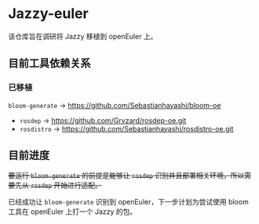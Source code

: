 # Jazzy-euler

该仓库旨在调研将 Jazzy 移植到 openEuler 上。

## 目前工具依赖关系

### 已移植

`bloom-generate` -> https://github.com/Sebastianhayashi/bloom-oe

- `rosdep` -> https://github.com/Grvzard/rosdep-oe.git
- `rosdistro` -> https://github.com/Sebastianhayashi/rosdistro-oe.git

## 目前进度

~~要运行 `bloom-generate` 的前提是能够让 `rosdep` 识别并且部署相关环境，所以需要先从 `rosdep` 开始进行适配。~~

已经成功让 `bloom-generate` 识别到 openEuler，下一步计划为尝试使用 bloom 工具在 openEuler 上打一个 Jazzy 的包。
